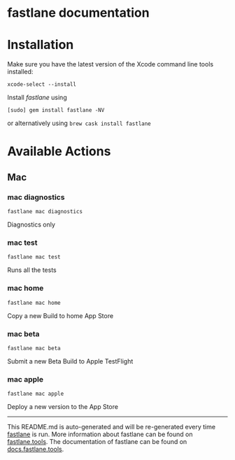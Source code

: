 fastlane documentation
================
# Installation

Make sure you have the latest version of the Xcode command line tools installed:

```
xcode-select --install
```

Install _fastlane_ using
```
[sudo] gem install fastlane -NV
```
or alternatively using `brew cask install fastlane`

# Available Actions
## Mac
### mac diagnostics
```
fastlane mac diagnostics
```
Diagnostics only
### mac test
```
fastlane mac test
```
Runs all the tests
### mac home
```
fastlane mac home
```
Copy a new Build to home App Store
### mac beta
```
fastlane mac beta
```
Submit a new Beta Build to Apple TestFlight
### mac apple
```
fastlane mac apple
```
Deploy a new version to the App Store

----

This README.md is auto-generated and will be re-generated every time [fastlane](https://fastlane.tools) is run.
More information about fastlane can be found on [fastlane.tools](https://fastlane.tools).
The documentation of fastlane can be found on [docs.fastlane.tools](https://docs.fastlane.tools).
